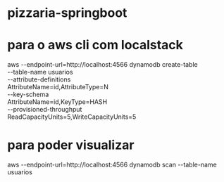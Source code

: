 # pizzaria-springboot

# para o aws cli com localstack 
aws --endpoint-url=http://localhost:4566 dynamodb create-table \
    --table-name usuarios \
    --attribute-definitions \
        AttributeName=id,AttributeType=N \
    --key-schema \
        AttributeName=id,KeyType=HASH \
    --provisioned-throughput \
        ReadCapacityUnits=5,WriteCapacityUnits=5
# para poder visualizar 
aws --endpoint-url=http://localhost:4566 dynamodb scan --table-name usuarios